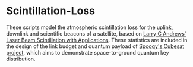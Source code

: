 # Scintillation-Loss

These scripts model the atmospheric scintillation loss for the uplink, downlink and scientific beacons of a satellite, based on [Larry C Andrews' Laser Beam Scintillation with Applications](https://books.google.com/books/about/Laser_Beam_Scintillation_with_Applicatio.html?id=bSFRAAAAMAAJ).
These statistics are included in the design of the link budget and quantum payload of [Spooqy's Cubesat project](https://speqtral.space/entanglement-in-orbit-demonstrated-with-spooqy-1-cubesat/), which aims to demonstrate space-to-ground quantum key distribution. 
